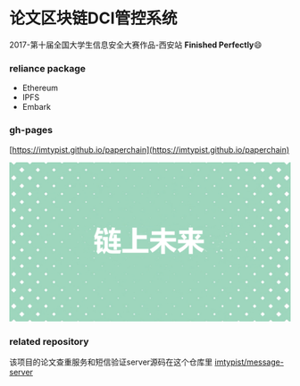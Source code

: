 # 论文区块链DCI管控系统

2017-第十届全国大学生信息安全大赛作品-西安站 **Finished Perfectly**:smile:

### reliance package

- Ethereum
- IPFS
- Embark

### gh-pages

[https://imtypist.github.io/paperchain](https://imtypist.github.io/paperchain)

![logo](./paperchain.png)

### related repository

该项目的论文查重服务和短信验证server源码在这个仓库里
[imtypist/message-server](https://github.com/imtypist/message-server)
